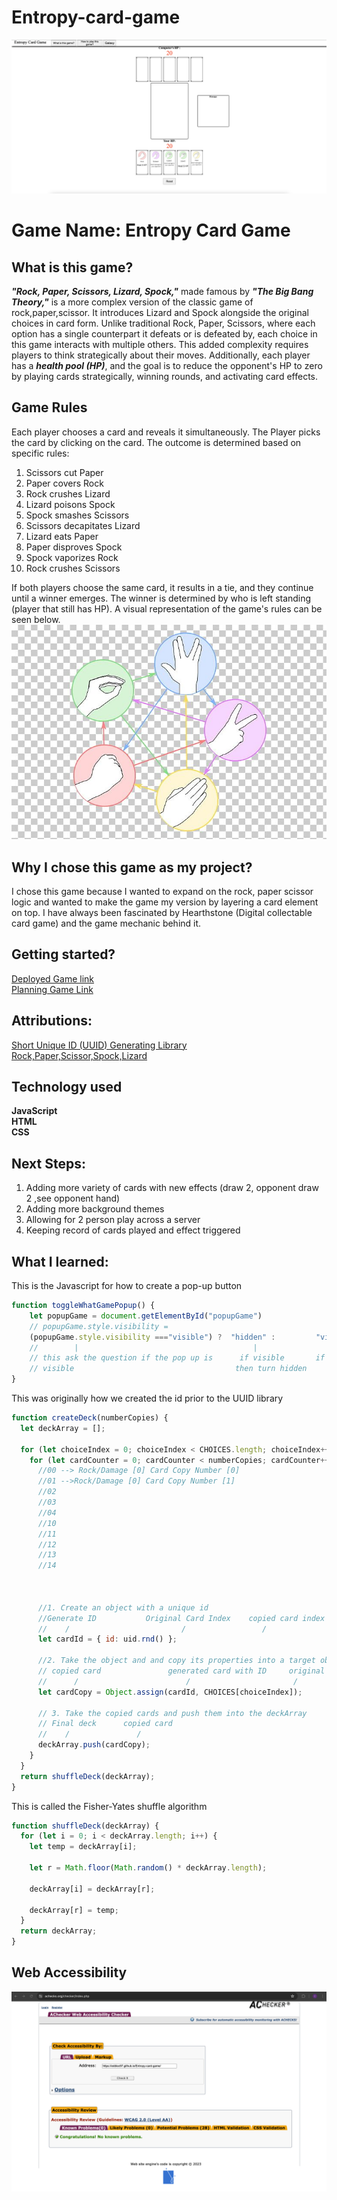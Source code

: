 # Entropy-card-game

![screenshot of my web browser game](WebBrowserGame.png)

# Game Name: Entropy Card Game

## What is this game?
***"Rock, Paper, Scissors, Lizard, Spock,"*** made famous by ***"The Big Bang Theory,"*** is a more complex version of the classic game of rock,paper,scissor. It introduces Lizard and Spock alongside the original choices in card form. Unlike traditional Rock, Paper, Scissors, where each option has a single counterpart it defeats or is defeated by, each choice in this game interacts with multiple others. This added complexity requires players to think strategically about their moves. Additionally, each player has a ***health pool (HP)***, and the goal is to reduce the opponent's HP to zero by playing cards strategically, winning rounds, and activating card effects.

## Game Rules

Each player chooses a card and reveals it simultaneously. 
The Player picks the card by clicking on the card.
The outcome is determined based on specific rules:
1. Scissors cut Paper
2. Paper covers Rock
3. Rock crushes Lizard
4. Lizard poisons Spock
5. Spock smashes Scissors
6. Scissors decapitates Lizard
7. Lizard eats Paper
8. Paper disproves Spock
9. Spock vaporizes Rock
10. Rock crushes Scissors

If both players choose the same card, it results in a tie, and they continue until a winner emerges. The winner is determined by who is left standing (player that still has HP). A visual representation of the game's rules can be seen below.
<img id ="rules" 
alt="picture showing how different choices affect each other " 
src="./card/Original.png">

## Why I chose this game as my project?

I chose this game because I wanted to expand on the rock, paper scissor logic and wanted to make the game my version by layering a card element on top. I have always been fascinated by Hearthstone (Digital collectable card game) and the game mechanic behind it.

## Getting started?
[Deployed Game link](https://eddiec97.github.io/Entropy-card-game/)\
[Planning Game Link](https://github.com/EddieC97/Entropy-card-game/blob/main/Planning.md)

## Attributions: 
[Short Unique ID (UUID) Generating Library](https://www.jsdelivr.com/package/npm/short-unique-id) \
[Rock,Paper,Scissor,Spock,Lizard](https://www.pngwing.com/en/free-png-ycasl)

## Technology used 
**JavaScript**\
**HTML**\
**CSS**

## Next Steps:
1. Adding more variety of cards with new effects (draw 2, opponent draw 2 ,see opponent hand)
2. Adding more background themes 
3. Allowing for 2 person play across a server
4. Keeping record of cards played and effect triggered


## What I learned:


This is the Javascript for how to create a pop-up button 
```JavaScript
function toggleWhatGamePopup() {
    let popupGame = document.getElementById("popupGame")
    // popupGame.style.visibility =
    (popupGame.style.visibility ==="visible") ?  "hidden" :         "visible"
    //        |                                       |               |
    // this ask the question if the pop up is      if visible       if hidden then turn visible
    // visible                                    then turn hidden
}
```




This was originally how we created the id prior to the UUID library 
```JavaScript
function createDeck(numberCopies) {
  let deckArray = [];

  for (let choiceIndex = 0; choiceIndex < CHOICES.length; choiceIndex++) {
    for (let cardCounter = 0; cardCounter < numberCopies; cardCounter++) {
      //00 --> Rock/Damage [0] Card Copy Number [0]
      //01 -->Rock/Damage [0] Card Copy Number [1]
      //02
      //03
      //04
      //10
      //11
      //12
      //13
      //14



      //1. Create an object with a unique id
      //Generate ID           Original Card Index    copied card index
      //    /                         /                 /
      let cardId = { id: uid.rnd() };

      //2. Take the object and and copy its properties into a target object (The card you are copying)
      // copied card               generated card with ID     original card
      //      /                        /                       /
      let cardCopy = Object.assign(cardId, CHOICES[choiceIndex]);

      // 3. Take the copied cards and push them into the deckArray
      // Final deck      copied card
      //    /               /
      deckArray.push(cardCopy);
    }
  }
  return shuffleDeck(deckArray);
}
```

This is called the Fisher-Yates shuffle algorithm
```Javascript
function shuffleDeck(deckArray) {
  for (let i = 0; i < deckArray.length; i++) {
    let temp = deckArray[i];

    let r = Math.floor(Math.random() * deckArray.length);

    deckArray[i] = deckArray[r];

    deckArray[r] = temp;
  }
  return deckArray;
}
```

## Web Accessibility
![Web Accessibility confirmation](WCAG2.0.png)